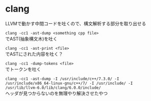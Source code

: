 # clang
LLVMで動かす中間コードを吐くので、構文解析する部分を取り出せる  
  
`clang -cc1 -ast-dump <something cpp file>`  
でAST(抽象構文木)を吐く  

`clang -cc1 -ast-print <file>`  
 でASTにされた内容を吐く？
  
`clang -cc1 -dump-tokens <file>`  
でトークンを吐く

`clang -cc1 -ast-dump -I /usr/include/c++/7.3.0/ -I /usr/include/x86_64-linux-gnu/c++/7/ -I /usr/include/ -I /usr/lib/llvm-6.0/lib/clang/6.0.0/include/`  
ヘッダが見つからないのを無理やり解決させたやつ
